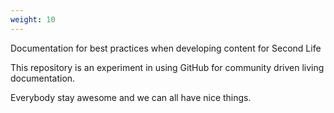 ```yaml
---
weight: 10
---
```


Documentation for best practices when developing content for Second Life

This repository is an experiment in using GitHub for community driven living documentation.

Everybody stay awesome and we can all have nice things.
